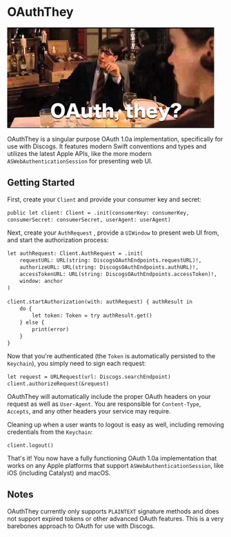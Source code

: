 # OAuthThey

![alt text](OAuthTheyHeader.png "Max Fischer pun image")

OAuthThey is a singular purpose OAuth 1.0a implementation, specifically for use with Discogs. It features modern Swift conventions and types and utilizes the latest Apple APIs, like the more modern `ASWebAuthenticationSession` for presenting web UI.

## Getting Started

First, create your `Client` and provide your consumer key and secret:

```
public let client: Client = .init(consumerKey: consumerKey, consumerSecret: consumerSecret, userAgent: userAgent)
```

Next, create your `AuthRequest` , provide a `UIWindow` to present web UI from, and start the authorization process:

```
let authRequest: Client.AuthRequest = .init(
    requestURL: URL(string: DiscogsOAuthEndpoints.requestURL)!,
    authorizeURL: URL(string: DiscogsOAuthEndpoints.authURL)!,
    accessTokenURL: URL(string: DiscogsOAuthEndpoints.accessToken)!,
    window: anchor
)

client.startAuthorization(with: authRequest) { authResult in
    do {
        let token: Token = try authResult.get()
    } else {
        print(error)
    }
}
```

Now that you're authenticated (the `Token` is automatically persisted to the `Keychain`), you simply need to sign each request:

```
let request = URLRequest(url: Discogs.searchEndpoint)
client.authorizeRequest(&request)
```

OAuthThey will automatically include the proper OAuth headers on your request as well as `User-Agent`. You are responsible for `Content-Type`,  `Accepts`, and any other headers your service may require.

Cleaning up when a user wants to logout is easy as well, including removing credentials from the `Keychain`:

```
client.logout()
```

That's it! You now have a fully functioning OAuth 1.0a implementation that works on any Apple platforms that support `ASWebAuthenticationSession`, like iOS (including Catalyst) and macOS.

## Notes

OAuthThey currently only supports `PLAINTEXT` signature methods and does not support expired tokens or other advanced OAuth features. This is a very barebones approach to OAuth for use with Discogs.
